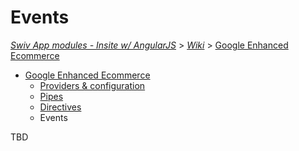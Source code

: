 # Events
[_Swiv App modules - Insite w/ AngularJS_](../../) > [_Wiki_](../) > [Google Enhanced Ecommerce](readme.md)

- [Google Enhanced Ecommerce](readme.md)
    - [Providers & configuration](providers.md)
    - [Pipes](pipes.md)
    - [Directives](directives.md)
    - Events

TBD